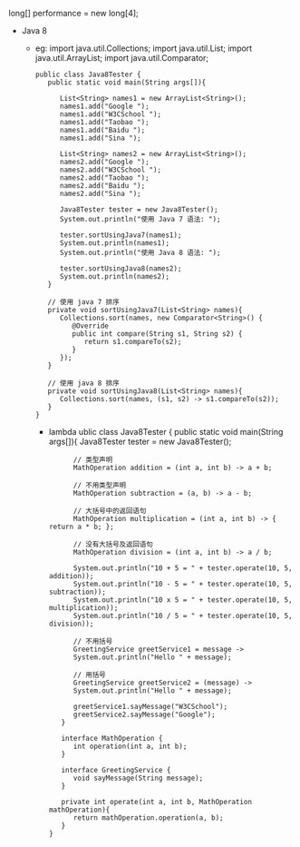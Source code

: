 long[] performance = new long[4];



- Java 8
  - eg:
        import java.util.Collections;
        import java.util.List;
        import java.util.ArrayList;
        import java.util.Comparator;
        
        public class Java8Tester {
           public static void main(String args[]){
           
              List<String> names1 = new ArrayList<String>();
              names1.add("Google ");
              names1.add("W3CSchool ");
              names1.add("Taobao ");
              names1.add("Baidu ");
              names1.add("Sina ");
        		
              List<String> names2 = new ArrayList<String>();
              names2.add("Google ");
              names2.add("W3CSchool ");
              names2.add("Taobao ");
              names2.add("Baidu ");
              names2.add("Sina ");
        		
              Java8Tester tester = new Java8Tester();
              System.out.println("使用 Java 7 语法: ");
        		
              tester.sortUsingJava7(names1);
              System.out.println(names1);
              System.out.println("使用 Java 8 语法: ");
        		
              tester.sortUsingJava8(names2);
              System.out.println(names2);
           }
           
           // 使用 java 7 排序
           private void sortUsingJava7(List<String> names){   
              Collections.sort(names, new Comparator<String>() {
                 @Override
                 public int compare(String s1, String s2) {
                    return s1.compareTo(s2);
                 }
              });
           }
           
           // 使用 java 8 排序
           private void sortUsingJava8(List<String> names){
              Collections.sort(names, (s1, s2) -> s1.compareTo(s2));
           }
        }
    - lambda
          ublic class Java8Tester {
             public static void main(String args[]){
                Java8Tester tester = new Java8Tester();
          		
                // 类型声明
                MathOperation addition = (int a, int b) -> a + b;
          		
                // 不用类型声明
                MathOperation subtraction = (a, b) -> a - b;
          		
                // 大括号中的返回语句
                MathOperation multiplication = (int a, int b) -> { return a * b; };
          		
                // 没有大括号及返回语句
                MathOperation division = (int a, int b) -> a / b;
          		
                System.out.println("10 + 5 = " + tester.operate(10, 5, addition));
                System.out.println("10 - 5 = " + tester.operate(10, 5, subtraction));
                System.out.println("10 x 5 = " + tester.operate(10, 5, multiplication));
                System.out.println("10 / 5 = " + tester.operate(10, 5, division));
          		
                // 不用括号
                GreetingService greetService1 = message ->
                System.out.println("Hello " + message);
          		
                // 用括号
                GreetingService greetService2 = (message) ->
                System.out.println("Hello " + message);
          		
                greetService1.sayMessage("W3CSchool");
                greetService2.sayMessage("Google");
             }
          	
             interface MathOperation {
                int operation(int a, int b);
             }
          	
             interface GreetingService {
                void sayMessage(String message);
             }
          	
             private int operate(int a, int b, MathOperation mathOperation){
                return mathOperation.operation(a, b);
             }
          }
      
